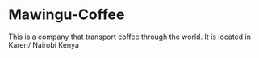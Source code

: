 # Mawingu-Coffee
This is a company that transport coffee through the world. It is located in Karen/ Nairobi Kenya
